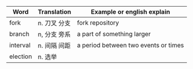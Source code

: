 | Word | Translation  |  Example or english explain  |
|--------|--------|--------|
| fork | n. 刀叉 分支 | fork repository|
| branch | n, 分支 旁系 | a part of something larger |
| interval | n. 间隔 间距 | a period between two events or times   |
| election |n. 选举 | |